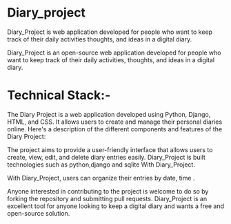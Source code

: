 # Diary_project

  Diary_Project is web application developed for people who want to keep track of their daily activities thoughts, and ideas in a digital diary. 
 
Diary_Project is an open-source web application developed for people who want to keep track of their daily activities, thoughts, and ideas in a digital diary. 

# Technical Stack:-
The Diary Project is a web application developed using Python, Django, HTML, and CSS. It allows users to create and manage their personal diaries online. Here's a description of the different components and features of the Diary Project:

The project aims to provide a user-friendly interface that allows users to create, view, edit, and delete diary entries easily. Diary_Project is built technologies such as python,django and sqlite With Diary_Project.

 With Diary_Project, users can organize their entries by date, time .

 Anyone interested in contributing to the project is welcome to do so by forking the repository and submitting pull requests. Diary_Project is an excellent tool for anyone looking to keep a digital diary and wants a free and open-source solution.
